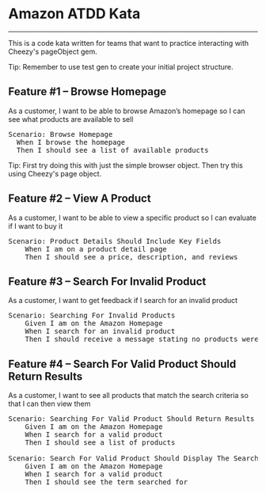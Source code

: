 # Amazon ATDD Kata
----------------

This is a code kata written for teams that want to practice interacting with Cheezy's pageObject gem. 

Tip: Remember to use test gen to create your initial project structure.

## Feature #1 – Browse Homepage

As a customer, I want to be able to browse Amazon’s homepage so I can see what products are available to sell

<pre>
Scenario: Browse Homepage
  When I browse the homepage
  Then I should see a list of available products
</pre>

Tip: First try doing this with just the simple browser object. Then try this using Cheezy's page object.

## Feature #2 – View A Product

As a customer, I want to be able to view a specific product so I can evaluate if I want to buy it

<pre>
Scenario: Product Details Should Include Key Fields
	When I am on a product detail page
	Then I should see a price, description, and reviews
</pre>

## Feature #3 – Search For Invalid Product

As a customer, I want to get feedback if I search for an invalid product

<pre>
Scenario: Searching For Invalid Products
	Given I am on the Amazon Homepage
	When I search for an invalid product
	Then I should receive a message stating no products were returned
</pre>

## Feature #4 – Search For Valid Product Should Return Results

As a customer, I want to see all products that match the search criteria so that I can then view them

<pre>
Scenario: Searching For Valid Product Should Return Results
	Given I am on the Amazon Homepage
	When I search for a valid product
	Then I should see a list of products
	
Scenario: Search For Valid Product Should Display The Search Term
	Given I am on the Amazon Homepage
	When I search for a valid product
	Then I should see the term searched for
</pre>


